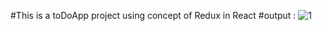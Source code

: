 #This is a toDoApp project using concept of Redux in React
#output :
![1](https://github.com/GauravJoshiJi/ToDoAppRedux/assets/125949334/8b1062f2-a29d-402e-8723-059145a7814d)
